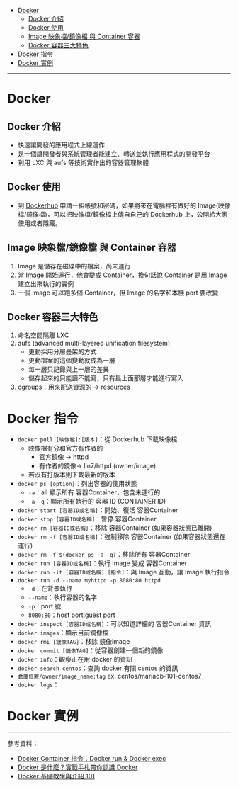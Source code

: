 * [Docker]()
    - [Docker 介紹]()
    - [Docker 使用]()
    - [Image 映象檔/鏡像檔 與 Container 容器]()
    - [Docker 容器三大特色]()
* [Docker 指令]()
* [Docker 實例]()
---
# Docker
## Docker 介紹
* 快速讓開發的應用程式上線運作
* 是一個讓開發者與系統管理者能建立、轉送並執行應用程式的開發平台
* 利用 LXC 與 aufs 等技術實作出的容器管理軟體
## Docker 使用
* 到 [Dockerhub](https://hub.docker.com/) 申請一組帳號和密碼，如果將來在電腦裡有做好的 Image(映像檔/鏡像檔)，可以把映像檔/鏡像檔上傳自自己的 Dockerhub 上，公開給大家使用或者隱藏。
## Image 映象檔/鏡像檔 與 Container 容器
1. Image 是儲存在磁碟中的檔案，尚未運行
2. 當 Image 開始運行，他會變成 Container，換句話說 Container 是用 Image 建立出來執行的實例
3. 一個 Image 可以跑多個 Container，但 Image 的名字和本機 port 要改變
## Docker 容器三大特色
1. 命名空間隔離 LXC
2. aufs (advanced multi-layered unification filesystem)
    - 更動採用分層疊架的方式
    - 更動檔案的這個變動就成為一層
    - 每一層只記錄與上一層的差異
    - 儲存起來的只能讀不能寫，只有最上面那層才能進行寫入
3. cgroups：用來配送資源的 -> resources
# Docker 指令
* `docker pull [映像檔]:[版本]`：從 Dockerhub 下載映像檔
  - 映像檔有分和官方有作者的
    - 官方鏡像 -> httpd
    - 有作者的鏡像-> lin7/httpd (owner/image) 
  - 若沒有打版本則下載最新的版本
* `docker ps [option]`：列出容器的使用狀態
  - `-a`：all 顯示所有 容器Container，包含未運行的
  - `-a -q`：顯示所有執行的 容器 ID (CONTAINER ID)
* `docker start [容器ID或名稱]`：開始、復活 容器Container
* `docker stop [容器ID或名稱]`：暫停 容器Container
* `docker rm [容器ID或名稱]`：移除 容器Container (如果容器狀態已離開)
* `docker rm -f [容器ID或名稱]`：強制移除 容器Container (如果容器狀態還在運行)
* `docker rm -f $(docker ps -a -q)`：移除所有 容器Container
* `docker run [容器ID或名稱]`：執行 Image 變成 容器Container
* `docker run -it [容器ID或名稱] [指令]`：與 Image 互動，讓 Image 執行指令
* `docker run -d --name myhttpd -p 8080:80 httpd`
  - `-d`：在背景執行
  - `--name`：執行容器的名字
  - `-p`：port 號
  - `8080:80`：host port:guest port
* `docker inspect [容器ID或名稱]`：可以知道詳細的 容器Container 資訊
* `docker images`：顯示目前鏡像檔
* `docker rmi [鏡像TAG]`：移除 鏡像image
* `docker commit [鏡像TAG]`：從容器創建一個新的鏡像
* `docker info`：觀察正在用 docker 的資訊
* `docker search centos`：查詢 docker 有關 centos 的資訊
* `倉庫位置/owner/image_name:tag` ex. centos/mariadb-101-centos7
* `docker logs`：
# Docker 實例

---
參考資料：
- [Docker Container 指令：Docker run & Docker exec](https://www.jinnsblog.com/2018/10/docker-container-command.html)
- [Docker 是什麼？實戰手札帶你認識 Docker](https://tw.alphacamp.co/blog/docker-introduction)
- [Docker 基礎教學與介紹 101](https://medium.com/unorthodox-paranoid/docker-tutorial-101-c3808b899ac6)